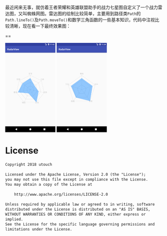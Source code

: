 
最近闲来无事，就仿着王者荣耀和英雄联盟助手的战力七星图自定义了一个战力雷达图，又叫蜘蛛网图。雷达图的绘制比较简单，主要用到路径类`Path`的`Path.lineTo()`及`Path.moveTo()`和数学三角函数的一些基本知识，代码中注视比较清晰，现在看一下最终效果图：

==

<img src="https://github.com/utouch/RadarView/blob/master/pic/1.png" width="32%">     <img src="https://github.com/utouch/RadarView/blob/master/pic/2.png" width="32%">

License
==========
```
Copyright 2018 utouch

Licensed under the Apache License, Version 2.0 (the "License");
you may not use this file except in compliance with the License.
You may obtain a copy of the License at

    http://www.apache.org/licenses/LICENSE-2.0

Unless required by applicable law or agreed to in writing, software
distributed under the License is distributed on an "AS IS" BASIS,
WITHOUT WARRANTIES OR CONDITIONS OF ANY KIND, either express or implied.
See the License for the specific language governing permissions and
limitations under the License.
```
